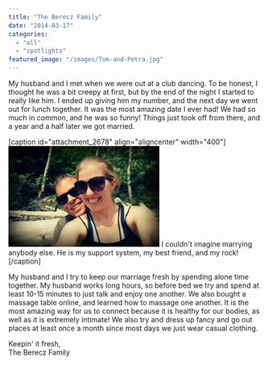 ```yaml
---
title: "The Berecz Family"
date: "2014-03-17"
categories: 
  - "all"
  - "spotlights"
featured_image: "/images/Tom-and-Petra.jpg"
---
```


My husband and I met when we were out at a club dancing. To be honest, I thought he was a bit creepy at first, but by the end of the night I started to really like him. I ended up giving him my number, and the next day we went out for lunch together. It was the most amazing date I ever had! We had so much in common, and he was so funny! Things just took off from there, and a year and a half later we got married.

\[caption id="attachment\_2678" align="aligncenter" width="400"\]![Newlyweds, marriage, newlywed help, relationship advice, spotlights](/images/Tom-and-Petra-300x200.jpg) I couldn't imagine marrying anybody else. He is my support system, my best friend, and my rock!\[/caption\]

My husband and I try to keep our marriage fresh by spending alone time together. My husband works long hours, so before bed we try and spend at least 10-15 minutes to just talk and enjoy one another. We also bought a massage table online, and learned how to massage one another. It is the most amazing way for us to connect because it is healthy for our bodies, as well as it is extremely intimate! We also try and dress up fancy and go out places at least once a month since most days we just wear casual clothing.

Keepin' it fresh,   
The Berecz Family
